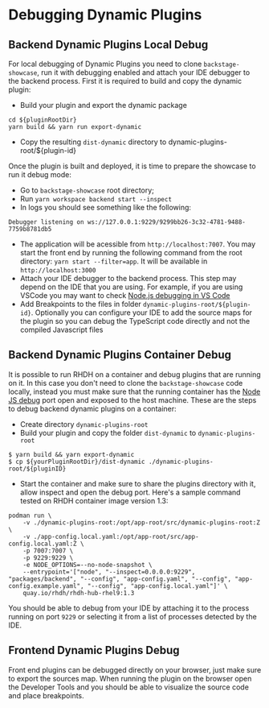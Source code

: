 
# Debugging Dynamic Plugins

## Backend Dynamic Plugins Local Debug

For local debugging of Dynamic Plugins you need to clone `backstage-showcase`, run it with debugging enabled and attach your IDE debugger to the backend process. First it is required to build and copy the dynamic plugin:

* Build your plugin and export the dynamic package

```
cd ${pluginRootDir}
yarn build && yarn run export-dynamic
```

* Copy the resulting `dist-dynamic` directory to dynamic-plugins-root/${plugin-id}

Once the plugin is built and deployed, it is time to prepare the showcase to run it debug mode:

* Go to `backstage-showcase` root directory;
* Run `yarn workspace backend start --inspect`
* In logs you should see something like the following:

```
Debugger listening on ws://127.0.0.1:9229/9299bb26-3c32-4781-9488-7759b8781db5
```

* The application will be acessible from `http://localhost:7007`. You may start the front end by running the following command from the root directory: `yarn start --filter=app`. It will be available in `http://localhost:3000`
* Attach your IDE debugger to the backend process. This step may depend on the IDE that you are using. For example, if you are using VSCode you may want to check [Node.js debugging in VS Code](https://code.visualstudio.com/docs/nodejs/nodejs-debugging)
* Add Breakpoints to the files in folder `dynamic-plugins-root/${plugin-id}`. Optionally you can configure your IDE to add the source maps for the plugin so you can debug the TypeScript code directly and not the compiled Javascript files

## Backend Dynamic Plugins Container Debug

It is possible to run RHDH on a container and debug plugins that are running on it. In this case you don't need to clone the `backstage-showcase` code locally, instead you must make sure that the running container has the [Node JS debug](https://nodejs.org/en/learn/getting-started/debugging) port open and exposed to the host machine. These are the steps to debug backend dynamic plugins on a container:

* Create directory `dynamic-plugins-root`
* Build your plugin and copy the folder `dist-dynamic` to `dynamic-plugins-root`

```
$ yarn build && yarn export-dynamic
$ cp ${yourPluginRootDir}/dist-dynamic ./dynamic-plugins-root/${pluginID}
```

* Start the container and make sure to share the plugins directory with it, allow inspect and open the debug port. Here's a sample command tested on RHDH container image version 1.3:

```
podman run \
	-v ./dynamic-plugins-root:/opt/app-root/src/dynamic-plugins-root:Z \
	-v ./app-config.local.yaml:/opt/app-root/src/app-config.local.yaml:Z \
	-p 7007:7007 \
	-p 9229:9229 \
	-e NODE_OPTIONS=--no-node-snapshot \
	--entrypoint='["node", "--inspect=0.0.0.0:9229", "packages/backend", "--config", "app-config.yaml", "--config", "app-config.example.yaml", "--config", "app-config.local.yaml"]' \
	quay.io/rhdh/rhdh-hub-rhel9:1.3
```

You should be able to debug from your IDE by attaching it to the process running on port `9229` or selecting it from a list of processes detected by the IDE.

## Frontend Dynamic Plugins Debug

Front end plugins can be debugged directly on your browser, just make sure to export the sources map. When running the plugin on the browser open the Developer Tools and you should be able to visualize the source code and place breakpoints.
